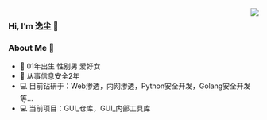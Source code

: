 
<img align="right" src="https://github-readme-stats.vercel.app/api?username=yichensec&count_private=true&show_icons=true&hide=prs" />

### Hi, I’m 逸尘 👋

### About Me 👋
- 👴 01年出生 性别男 爱好女
- 📖 从事信息安全2年
- 💻 目前钻研于：Web渗透，内网渗透，Python安全开发，Golang安全开发等...
- 💻 当前项目：GUI_仓库，GUI_内部工具库

<!--
**yichensec/yichensec** is a ✨ special ✨ repository because its `README.md` (this file) appears on your GitHub profile.
You can click the Preview link to take a look at your changes.
- 🔭 I’m currently working on ...
- 🌱 I’m currently learning ...
- 👯 I’m looking to collaborate on ...
- 🤔 I’m looking for help with ...
- 💬 Ask me about ...
- 📫 How to reach me: ...
- 😄 Pronouns: ...
- ⚡ Fun fact: ...
-->
